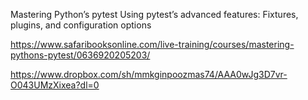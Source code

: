 Mastering Python’s pytest
Using pytest’s advanced features: Fixtures, plugins, and configuration options


https://www.safaribooksonline.com/live-training/courses/mastering-pythons-pytest/0636920205203/

https://www.dropbox.com/sh/mmkginpoozmas74/AAA0wJg3D7vr-O043UMzXixea?dl=0
